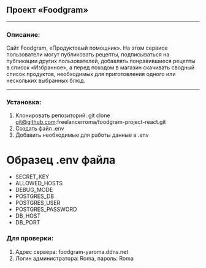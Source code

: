 ## Проект «Foodgram»
***
### Описание:
Cайт Foodgram, «Продуктовый помощник». На этом сервисе пользователи могут публиковать рецепты, подписываться на публикации других пользователей, добавлять понравившиеся рецепты в список «Избранное», а перед походом в магазин скачивать сводный список продуктов, необходимых для приготовления одного или нескольких выбранных блюд.
***
### Установка:

1. Клонировать репозиторий: git clone git@github.com:freelancerroma/foodgram-project-react.git
2. Создать файл .env
3. Добавить необходимые для работы данные в .env

# Образец .env файла
* SECRET_KEY
* ALLOWED_HOSTS
* DEBUG_MODE
* POSTGRES_DB
* POSTGRES_USER
* POSTGRES_PASSWORD
* DB_HOST
* DB_PORT

### Для проверки:

1. Адрес сервера: foodgram-yaroma.ddns.net
2. Логин администратора: Roma, пароль: Roma
